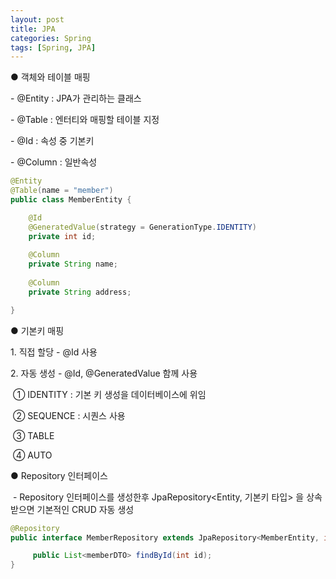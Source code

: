 ```yaml
---
layout: post
title: JPA
categories: Spring
tags: [Spring, JPA]
---
```


● 객체와 테이블 매핑

\- @Entity : JPA가 관리하는 클래스

\- @Table : 엔터티와 매핑할 테이블 지정

\- @Id : 속성 중 기본키

\- @Column : 일반속성

```java
@Entity
@Table(name = "member")
public class MemberEntity {

    @Id
    @GeneratedValue(strategy = GenerationType.IDENTITY)
    private int id;
    
    @Column
    private String name;
    
    @Column
    private String address;

}
```

● 기본키 매핑

1\. 직접 할당 - @Id 사용

2\. 자동 생성 - @Id, @GeneratedValue 함께 사용

 ① IDENTITY : 기본 키 생성을 데이터베이스에 위임

 ② SEQUENCE : 시퀀스 사용

 ③ TABLE

 ④ AUTO

● Repository 인터페이스

 - Repository 인터페이스를 생성한후 JpaRepository<Entity, 기본키 타입> 을 상속받으면 기본적인 CRUD 자동 생성

```java
@Repository
public interface MemberRepository extends JpaRepository<MemberEntity, int> {

     public List<memberDTO> findById(int id);
}
```